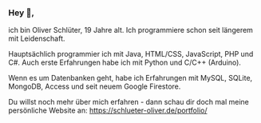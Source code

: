 ### Hey 👋,
ich bin Oliver Schlüter, 19 Jahre alt. Ich programmiere schon seit längerem mit Leidenschaft.

Hauptsächlich programmier ich mit Java, HTML/CSS, JavaScript, PHP und C#. Auch erste Erfahrungen habe ich mit Python und C/C++ (Arduino).

Wenn es um Datenbanken geht, habe ich Erfahrungen mit MySQL, SQLite, MongoDB, Access und seit neuem Google Firestore.

Du willst noch mehr über mich erfahren - dann schau dir doch mal meine persönliche Website an: https://schlueter-oliver.de/portfolio/
